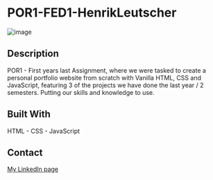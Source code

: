 # POR1-FED1-HenrikLeutscher

![image](https://i.imgur.com/TqGEojX.png)

## Description

POR1 - First years last Assignment, where we were tasked to create a personal portfolio website from scratch with Vanilla HTML, CSS and JavaScript, featuring 3 of the projects we have done the last year / 2 semesters. Putting our skills and knowledge to use.

## Built With

HTML - CSS - JavaScript

## Contact

[My LinkedIn page](https://www.linkedin.com/in/henrik-leutscher/)

